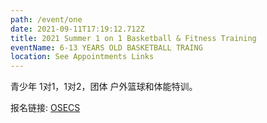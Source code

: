```yaml
---
path: /event/one
date: 2021-09-11T17:19:12.712Z
title: 2021 Summer 1 on 1 Basketball & Fitness Training
eventName: 6-13 YEARS OLD BASKETBALL TRAING
location: See Appointments Links
---
```

青少年 1对1，1对2，团体 户外篮球和体能特训。

报名链接: [OSECS](https://oseca.square.site/s/appointments)